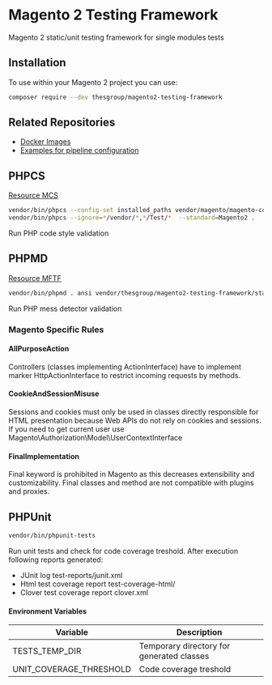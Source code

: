 # Magento 2 Testing Framework
Magento 2 static/unit testing framework for single modules tests

## Installation
To use within your Magento 2 project you can use:

```bash
composer require --dev thesgroup/magento2-testing-framework
```

## Related Repositories
- [Docker Images](https://github.com/sashas777/magento-docker/)
- [Examples for pipeline configuration](https://github.com/sashas777/magento-docker-pipelines)

## PHPCS
[Resource MCS](https://github.com/magento/magento-coding-standard)

```bash
vendor/bin/phpcs --config-set installed_paths vendor/magento/magento-coding-standard/
vendor/bin/phpcs --ignore=*/vendor/*,*/Test/*  --standard=Magento2 .
```
Run PHP code style validation

## PHPMD
[Resource MFTF](https://github.com/magento/magento2-functional-testing-framework)

```bash
vendor/bin/phpmd . ansi vendor/thesgroup/magento2-testing-framework/static/phpmd/ruleset.xml --exclude vendor/,Test/
```

Run PHP mess detector validation

### Magento Specific Rules
#### AllPurposeAction
Controllers (classes implementing ActionInterface) have to implement marker Http<Method>ActionInterface
to restrict incoming requests by methods.

#### CookieAndSessionMisuse
Sessions and cookies must only be used in classes directly responsible for HTML presentation because Web APIs do not
rely on cookies and sessions. If you need to get current user use Magento\Authorization\Model\UserContextInterface

#### FinalImplementation
Final keyword is prohibited in Magento as this decreases extensibility and customizability.
Final classes and method are not compatible with plugins and proxies.

## PHPUnit

```bash
vendor/bin/phpunit-tests
```
Run unit tests and check for code coverage treshold.
After execution following reports generated:
- JUnit log test-reports/junit.xml
- Html test coverage report test-coverage-html/
- Clover test coverage report clover.xml

#### Environment Variables
Variable | Description
------------ | -------------
TESTS_TEMP_DIR | Temporary directory for generated classes
UNIT_COVERAGE_THRESHOLD | Code coverage treshold
